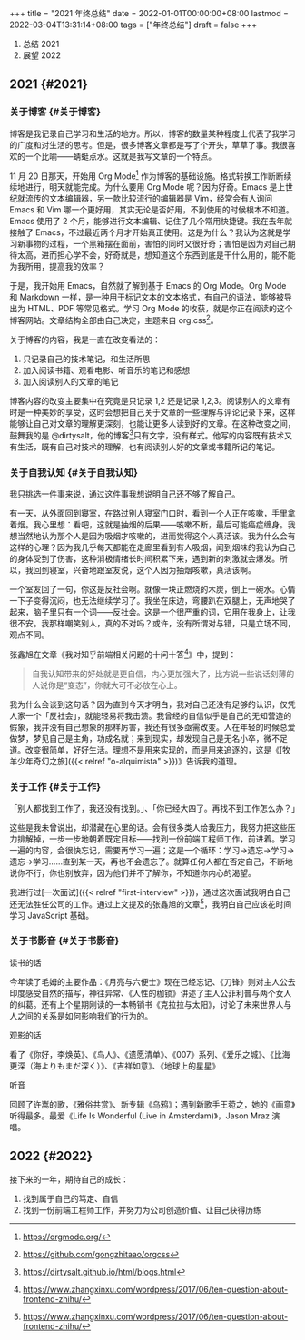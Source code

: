 +++
title = "2021 年终总结"
date = 2022-01-01T00:00:00+08:00
lastmod = 2022-03-04T13:31:14+08:00
tags = ["年终总结"]
draft = false
+++

1.  总结 2021
2.  展望 2022


## 2021 {#2021}


### 关于博客 {#关于博客}

博客是我记录自己学习和生活的地方。所以，博客的数量某种程度上代表了我学习的广度和对生活的思考。但是，很多博客文章都是写了个开头，草草了事。我很喜欢的一个比喻——蜻蜓点水。这就是我写文章的一个特点。

11 月 20 日那天，开始用 Org Mode[^fn:1] 作为博客的基础设施。格式转换工作断断续续地进行，明天就能完成。为什么要用 Org Mode 呢？因为好奇。Emacs 是上世纪就流传的文本编辑器，另一款比较流行的编辑器是 Vim，经常会有人询问 Emacs 和 Vim 哪一个更好用，其实无论是否好用，不到使用的时候根本不知道。Emacs 使用了 2 个月，能够进行文本编辑、记住了几个常用快捷键。我在去年就接触了 Emacs，不过最近两个月才开始真正使用。这是为什么？我认为这就是学习新事物的过程，一个黑箱摆在面前，害怕的同时又很好奇；害怕是因为对自己期待太高，进而担心学不会，好奇就是，想知道这个东西到底是干什么用的，能不能为我所用，提高我的效率？

于是，我开始用 Emacs，自然就了解到基于 Emacs 的 Org Mode。Org Mode 和 Markdown 一样，是一种用于标记文本的文本格式，有自己的语法，能够被导出为 HTML、PDF 等常见格式。学习 Org Mode 的收获，就是你正在阅读的这个博客网站。文章结构全部由自己决定，主题来自 org.css[^fn:2]。

关于博客的内容，我是一直在改变看法的：

1.  只记录自己的技术笔记，和生活所思
2.  加入阅读书籍、观看电影、听音乐的笔记和感想
3.  加入阅读别人的文章的笔记

博客内容的改变主要集中在究竟是只记录 1,2 还是记录 1,2,3。阅读别人的文章有时是一种美妙的享受，这时会想把自己关于文章的一些理解与评论记录下来，这样能够让自己对文章的理解更深刻，也能让更多人读到好的文章。在这种改变之间，鼓舞我的是 @dirtysalt，他的博客[^fn:3]只有文字，没有样式。他写的内容既有技术又有生活，既有自己对技术的理解，也有阅读别人好的文章或书籍所记的笔记。


### 关于自我认知 {#关于自我认知}

我只挑选一件事来说，通过这件事我想说明自己还不够了解自己。

有一天，从外面回到寝室，在路过别人寝室门口时，看到一个人正在咳嗽，手里拿着烟。我心里想：看吧，这就是抽烟的后果——咳嗽不断，最后可能癌症缠身。我想当然地认为那个人是因为吸烟才咳嗽的，进而觉得这个人真活该。我为什么会有这样的心理？因为我几乎每天都能在走廊里看到有人吸烟，闻到烟味的我认为自己的身体受到了伤害，这种消极情绪长时间积累下来，遇到新的刺激就会爆发。所以，我回到寝室，兴奋地跟室友说，这个人因为抽烟咳嗽，真活该啊。

一个室友回了一句，你这是反社会啊。就像一块正燃烧的木炭，倒上一碗水。心情一下子变得沉闷，也无法继续学习了。我坐在床边，弯腰趴在双腿上，无声地哭了起来，脑子里只有一个词——反社会。这是一个很严重的词，它用在我身上，让我很不安。我那样嘲笑别人，真的不对吗？或许，没有所谓对与错，只是立场不同，观点不同。

张鑫旭在文章《我对知乎前端相关问题的十问十答[^fn:4]》中，提到：

> 自我认知带来的好处就是更自信，内心更加强大了，比方说一些说话刻薄的人说你是“变态”，你就大可不必放在心上。

我为什么会谈到这句话？因为直到今天才明白，我对自己还没有足够的认识，仅凭人家一个「反社会」，就能轻易将我击溃。我曾经的自信似乎是自己的无知营造的假象，我并没有自己想象的那样厉害，我还有很多亟需改变。人在年轻的时候总爱做梦，梦见自己是主角，功成名就；来到现实，却发现自己是无名小卒，微不足道。改变很简单，好好生活。理想不是用来实现的，而是用来追逐的，这是《[牧羊少年奇幻之旅]({{< relref "o-alquimista" >}})》告诉我的道理。


### 关于工作 {#关于工作}

「别人都找到工作了，我还没有找到。」、「你已经大四了。再找不到工作怎么办？」

这些是我未曾说出，却潜藏在心里的话。会有很多类人给我压力，我努力把这些压力排解掉，一步一步地朝着既定目标——找到一份前端工程师工作，前进着。学习一遍的内容，会很快忘记，需要再学习一遍；这是一个循环：学习-&gt;遗忘-&gt;学习-&gt;遗忘-&gt;学习……直到某一天，再也不会遗忘了。就算任何人都在否定自己，不断地说你不行，你也别放弃，因为他们并不了解你，不知道你内心的渴望。

我进行过[一次面试]({{< relref "first-interview" >}})，通过这次面试我明白自己还无法胜任公司的工作。通过上文提及的张鑫旭的文章[^fn:4]，我明白自己应该花时间学习 JavaScript 基础。


### 关于书影音 {#关于书影音}

读书的话

今年读了毛姆的主要作品：《月亮与六便士》现在已经忘记、《刀锋》则对主人公去印度感受自然的描写，神往异常、《人性的枷锁》讲述了主人公菲利普与两个女人的纠葛。还有上个星期刚读的一本畅销书《克拉拉与太阳》，讨论了未来世界人与人之间的关系是如何影响我们的行为的。

观影的话

看了《你好，李焕英》、《鸟人》、《遗愿清单》、《007》系列、《爱乐之城》、《比海更深（海よりもまだ深く）》、《吉祥如意》、《地球上的星星》

听音

回顾了许嵩的歌，《雅俗共赏》、新专辑《乌鸦》；遇到新歌手王菀之，她的《画意》听得最多。最爱《Life Is Wonderful (Live in Amsterdam)》，Jason Mraz 演唱。


## 2022 {#2022}

接下来的一年，期待自己的成长：

1.  找到属于自己的笃定、自信
2.  找到一份前端工程师工作，并努力为公司创造价值、让自己获得历练

[^fn:1]: <https://orgmode.org/>
[^fn:2]: <https://github.com/gongzhitaao/orgcss>
[^fn:3]: <https://dirtysalt.github.io/html/blogs.html>
[^fn:4]: <https://www.zhangxinxu.com/wordpress/2017/06/ten-question-about-frontend-zhihu/>